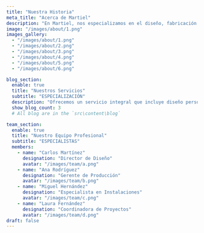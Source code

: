 ```yaml
---
title: "Nuestra Historia"
meta_title: "Acerca de Martiel"
description: "En Martiel, nos especializamos en el diseño, fabricación e instalación de cocinas modernas y muebles de MDF a medida, con acabados premium y enfoque en calidad y funcionalidad."
image: "/images/about/1.png"
images_gallery:
  - "/images/about/1.png"
  - "/images/about/2.png"
  - "/images/about/3.png"
  - "/images/about/4.png"
  - "/images/about/5.png"
  - "/images/about/6.png"

blog_section:
  enable: true
  title: "Nuestros Servicios"
  subtitle: "ESPECIALIZACIÓN"
  description: "Ofrecemos un servicio integral que incluye diseño personalizado, fabricación con materiales premium, instalación completa con electricidad, plomería e iluminación, creando cocinas elegantes y funcionales."
  show_blog_count: 3
  # All blog are in the `src\content\blog`

team_section:
  enable: true
  title: "Nuestro Equipo Profesional"
  subtitle: "ESPECIALISTAS"
  members:
    - name: "Carlos Martínez"
      designation: "Director de Diseño"
      avatar: "/images/team/a.png"
    - name: "Ana Rodríguez"
      designation: "Gerente de Producción"
      avatar: "/images/team/b.png"
    - name: "Miguel Hernández"
      designation: "Especialista en Instalaciones"
      avatar: "/images/team/c.png"
    - name: "Laura Fernández"
      designation: "Coordinadora de Proyectos"
      avatar: "/images/team/d.png"
draft: false
---
```

